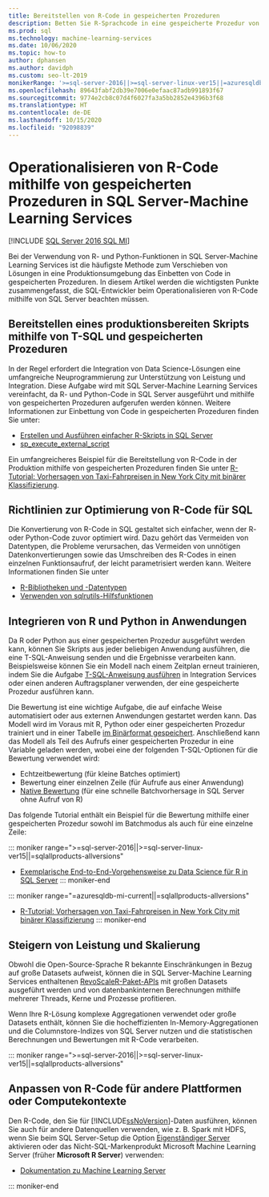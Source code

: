 ```yaml
---
title: Bereitstellen von R-Code in gespeicherten Prozeduren
description: Betten Sie R-Sprachcode in eine gespeicherte Prozedur von SQL Server ein, um ihn für alle Clientanwendungen mit Zugriff auf eine SQL Server-Datenbank verfügbar zu machen.
ms.prod: sql
ms.technology: machine-learning-services
ms.date: 10/06/2020
ms.topic: how-to
author: dphansen
ms.author: davidph
ms.custom: seo-lt-2019
monikerRange: '>=sql-server-2016||>=sql-server-linux-ver15||=azuresqldb-mi-current||=sqlallproducts-allversions'
ms.openlocfilehash: 89643fabf2db39e7006e0efaac87adb991893f67
ms.sourcegitcommit: 9774e2cb8c07d4f6027fa3a5bb2852e4396b3f68
ms.translationtype: HT
ms.contentlocale: de-DE
ms.lasthandoff: 10/15/2020
ms.locfileid: "92098839"
---
```

# <a name="operationalize-r-code-using-stored-procedures-in-sql-server-machine-learning-services"></a>Operationalisieren von R-Code mithilfe von gespeicherten Prozeduren in SQL Server-Machine Learning Services
[!INCLUDE [SQL Server 2016 SQL MI](../../includes/applies-to-version/sqlserver2016-asdbmi.md)]

Bei der Verwendung von R- und Python-Funktionen in SQL Server-Machine Learning Services ist die häufigste Methode zum Verschieben von Lösungen in eine Produktionsumgebung das Einbetten von Code in gespeicherten Prozeduren. In diesem Artikel werden die wichtigsten Punkte zusammengefasst, die SQL-Entwickler beim Operationalisieren von R-Code mithilfe von SQL Server beachten müssen.

## <a name="deploy-production-ready-script-using-t-sql-and-stored-procedures"></a>Bereitstellen eines produktionsbereiten Skripts mithilfe von T-SQL und gespeicherten Prozeduren

In der Regel erfordert die Integration von Data Science-Lösungen eine umfangreiche Neuprogrammierung zur Unterstützung von Leistung und Integration. Diese Aufgabe wird mit SQL Server-Machine Learning Services vereinfacht, da R- und Python-Code in SQL Server ausgeführt und mithilfe von gespeicherten Prozeduren aufgerufen werden können. Weitere Informationen zur Einbettung von Code in gespeicherten Prozeduren finden Sie unter:

+ [Erstellen und Ausführen einfacher R-Skripts in SQL Server](../tutorials/quickstart-r-create-script.md)
+ [sp_execute_external_script](../../relational-databases/system-stored-procedures/sp-execute-external-script-transact-sql.md)

Ein umfangreicheres Beispiel für die Bereitstellung von R-Code in der Produktion mithilfe von gespeicherten Prozeduren finden Sie unter [R-Tutorial: Vorhersagen von Taxi-Fahrpreisen in New York City mit binärer Klassifizierung](../tutorials/r-taxi-classification-introduction.md).

## <a name="guidelines-for-optimizing-r-code-for-sql"></a>Richtlinien zur Optimierung von R-Code für SQL

Die Konvertierung von R-Code in SQL gestaltet sich einfacher, wenn der R- oder Python-Code zuvor optimiert wird. Dazu gehört das Vermeiden von Datentypen, die Probleme verursachen, das Vermeiden von unnötigen Datenkonvertierungen sowie das Umschreiben des R-Codes in einen einzelnen Funktionsaufruf, der leicht parametrisiert werden kann. Weitere Informationen finden Sie unter

+ [R-Bibliotheken und -Datentypen](r-libraries-and-data-types.md)
+ [Verwenden von sqlrutils-Hilfsfunktionen](ref-r-sqlrutils.md)

## <a name="integrate-r-and-python-with-applications"></a>Integrieren von R und Python in Anwendungen

Da R oder Python aus einer gespeicherten Prozedur ausgeführt werden kann, können Sie Skripts aus jeder beliebigen Anwendung ausführen, die eine T-SQL-Anweisung senden und die Ergebnisse verarbeiten kann. Beispielsweise können Sie ein Modell nach einem Zeitplan erneut trainieren, indem Sie die Aufgabe [T-SQL-Anweisung ausführen](../../integration-services/control-flow/execute-t-sql-statement-task.md) in Integration Services oder einen anderen Auftragsplaner verwenden, der eine gespeicherte Prozedur ausführen kann.

Die Bewertung ist eine wichtige Aufgabe, die auf einfache Weise automatisiert oder aus externen Anwendungen gestartet werden kann. Das Modell wird im Voraus mit R, Python oder einer gespeicherten Prozedur trainiert und in einer Tabelle [im Binärformat gespeichert](../tutorials/walkthrough-build-and-save-the-model.md). Anschließend kann das Modell als Teil des Aufrufs einer gespeicherten Prozedur in eine Variable geladen werden, wobei eine der folgenden T-SQL-Optionen für die Bewertung verwendet wird:

+ Echtzeitbewertung (für kleine Batches optimiert)
+ Bewertung einer einzelnen Zeile (für Aufrufe aus einer Anwendung)
+ [Native Bewertung](../predictions/native-scoring-predict-transact-sql.md) (für eine schnelle Batchvorhersage in SQL Server ohne Aufruf von R)

Das folgende Tutorial enthält ein Beispiel für die Bewertung mithilfe einer gespeicherten Prozedur sowohl im Batchmodus als auch für eine einzelne Zeile:

::: moniker range=">=sql-server-2016||>=sql-server-linux-ver15||=sqlallproducts-allversions"
+ [Exemplarische End-to-End-Vorgehensweise zu Data Science für R in SQL Server](../tutorials/walkthrough-data-science-end-to-end-walkthrough.md)
::: moniker-end

::: moniker range="=azuresqldb-mi-current||=sqlallproducts-allversions"
+ [R-Tutorial: Vorhersagen von Taxi-Fahrpreisen in New York City mit binärer Klassifizierung](../tutorials/r-taxi-classification-introduction.md)
::: moniker-end

## <a name="boost-performance-and-scale"></a>Steigern von Leistung und Skalierung

Obwohl die Open-Source-Sprache R bekannte Einschränkungen in Bezug auf große Datasets aufweist, können die in SQL Server-Machine Learning Services enthaltenen [RevoScaleR-Paket-APIs](ref-r-revoscaler.md) mit großen Datasets ausgeführt werden und von datenbankinternen Berechnungen mithilfe mehrerer Threads, Kerne und Prozesse profitieren.

Wenn Ihre R-Lösung komplexe Aggregationen verwendet oder große Datasets enthält, können Sie die hocheffizienten In-Memory-Aggregationen und die Columnstore-Indizes von SQL Server nutzen und die statistischen Berechnungen und Bewertungen mit R-Code verarbeiten.

::: moniker range=">=sql-server-2016||>=sql-server-linux-ver15||=sqlallproducts-allversions"

## <a name="adapt-r-code-for-other-platforms-or-compute-contexts"></a>Anpassen von R-Code für andere Plattformen oder Computekontexte

Den R-Code, den Sie für [!INCLUDE[ssNoVersion](../../includes/ssnoversion-md.md)]-Daten ausführen, können Sie auch für andere Datenquellen verwenden, wie z. B. Spark mit HDFS, wenn Sie beim SQL Server-Setup die Option [Eigenständiger Server](../install/sql-machine-learning-standalone-windows-install.md) aktivieren oder das Nicht-SQL-Markenprodukt Microsoft Machine Learning Server (früher **Microsoft R Server**) verwenden:

+ [Dokumentation zu Machine Learning Server](/r-server/)

::: moniker-end
